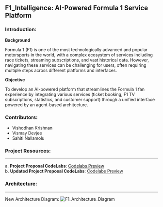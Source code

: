 ## F1_Intelligence: AI-Powered Formula 1 Service Platform

### **Introduction:**
**Background**

Formula 1 (F1) is one of the most technologically advanced and popular motorsports in the world, with a complex ecosystem of services including race tickets, streaming subscriptions, and vast historical data. However, navigating these services can be challenging for users, often requiring multiple steps across different platforms and interfaces.

**Objective**

To develop an AI-powered platform that streamlines the Formula 1 fan experience by integrating various services (ticket booking, F1 TV subscriptions, statistics, and customer support) through a unified interface powered by an agent-based architecture.


### **Contributors:**
- Vishodhan Krishnan
- Vismay Devjee
- Sahiti Nallamolu  

### **Project Resources:**
---
a. **Project Proposal CodeLabs**: [Codelabs Preview](https://codelabs-preview.appspot.com/?file_id=18Dh24v--CAF-GTskYUyELuM3h3dAlbzd2TrMmoOw1yg/edit?usp=sharing#2)  
b. **Updated Project Proposal CodeLabs**: [Codelabs Preview](https://codelabs-preview.appspot.com/?file_id=1t_GZmwSyKnDMAxhKAaY9cRZL4CEPNU9gTiNYkzEAi7o/#2)

### **Architecture:**
---

New Architecture Diagram:
![F1_Architecture_Diagram](https://github.com/user-attachments/assets/c0fdedcc-5723-4c3b-b5e1-7f2c5021be45)


